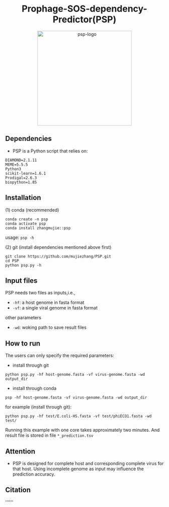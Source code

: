 <div align="center">

# Prophage-SOS-dependency-Predictor(PSP)

<img src="https://github.com/user-attachments/assets/fd8d7436-f164-48cc-a2e5-044574184c12" alt="psp-logo" width="300" />

</div>

## Dependencies
* PSP is a Python script that relies on:
```Biopython
DIAMOND=2.1.11
MEME=5.5.5
Python3
scikit-learn=1.6.1
Prodigal=2.6.3
biopython=1.85
```

## Installation
(1) conda (recommended)
```
conda create -n psp
conda activate psp
conda install zhangmujie::psp
```
usage: ```psp -h```

(2) git (install dependencies mentioned above first)
```
git clone https://github.com/mujiezhang/PSP.git
cd PSP
python psp.py -h
```

## Input files
PSP needs two files as inputs,i.e.,
* ```-hf```: a host genome in fasta format
* ```-vf```: a single viral genome in fasta format 

other parameters
* ```-wd```: woking path to save result files

## How to run
The users can only specify the required parameters:
* install through git
```
python psp.py -hf host-genome.fasta -vf virus-genome.fasta -wd output_dir
```
* install through conda
```
psp -hf host-genome.fasta -vf virus-genome.fasta -wd output_dir
```

for example (install through git):
```
python psp.py -hf test/E.coli-HS.fasta -vf test/phiECO1.fasta -wd test/
```

Running this example with one core takes approximately two minutes. And result file is stored in file ```*_prediction.tsv```

## Attention
* PSP is designed for complete host and corresponding complete virus for that host. Using incomplete genome as input may influence the prediction accuracy.

## Citation
''''''
